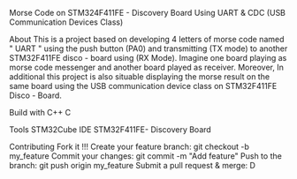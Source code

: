 Morse Code on STM324F411FE - Discovery Board Using UART & CDC (USB Communication Devices Class)


About
This is a project based on developing 4 letters of morse code named " UART " using the push button (PA0) and transmitting (TX mode) to another STM32F411FE disco - board using (RX Mode). Imagine one board playing as morse code messenger and another board played as receiver.
Moreover, In additional this project is also situable displaying the morse result on the same board using the USB communication device class on STM32F411FE Disco - Board.

Build with
C++
C

Tools
STM32Cube IDE
STM32F411FE- Discovery Board

Contributing
Fork it !!!
Create your feature branch: git checkout -b my_feature
Commit your changes: git commit -m "Add feature"
Push to the branch: git push origin my_feature
Submit a pull request & merge: D

